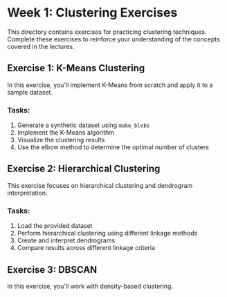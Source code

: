 # Week 1: Clustering Exercises

This directory contains exercises for practicing clustering techniques. Complete these exercises to reinforce your understanding of the concepts covered in the lectures.

## Exercise 1: K-Means Clustering
In this exercise, you'll implement K-Means from scratch and apply it to a sample dataset.

### Tasks:
1. Generate a synthetic dataset using `make_blobs`
2. Implement the K-Means algorithm
3. Visualize the clustering results
4. Use the elbow method to determine the optimal number of clusters

## Exercise 2: Hierarchical Clustering
This exercise focuses on hierarchical clustering and dendrogram interpretation.

### Tasks:
1. Load the provided dataset
2. Perform hierarchical clustering using different linkage methods
3. Create and interpret dendrograms
4. Compare results across different linkage criteria

## Exercise 3: DBSCAN
In this exercise, you'll work with density-based clustering.

### Tasks:
1. Generate a dataset with noise and clusters of varying density
2. Apply DBSCAN with different parameter settings
3. Analyze the impact of epsilon and min_samples on results
4. Compare DBSCAN with K-Means on the same dataset

## Weekly Project
For your weekly project, you'll analyze a real-world dataset using the clustering techniques learned this week.

### Project Requirements:
1. Perform exploratory data analysis
2. Apply at least two different clustering algorithms
3. Evaluate and compare the results
4. Create visualizations to support your findings
5. Prepare a short presentation of your analysis

## Submission Guidelines
- Submit your Jupyter notebooks with all code and outputs
- Include markdown cells explaining your approach and findings
- Ensure your code is well-commented and organized
- Submit your work via GitHub by the end of the week

## Resources
- [Scikit-learn Clustering Documentation](https://scikit-learn.org/stable/modules/clustering.html)
- [Visualizing K-Means Clustering](https://www.naftaliharris.com/blog/visualizing-k-means-clustering/)
- [Understanding DBSCAN](https://towardsdatascience.com/understanding-dbscan-and-the-parameters-cccc6093af90)
